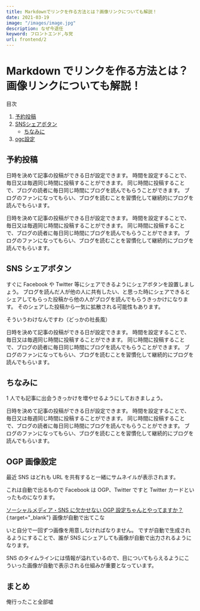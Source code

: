 ```yaml
---
title: Markdownでリンクを作る方法とは？画像リンクについても解説！
date: 2021-03-19
image: "/images/image.jpg"
description: なぜ今退任
keyword: フロントエンド,与党
url: frontend/2
---
```


# Markdown でリンクを作る方法とは？画像リンクについても解説！

<div class="mokuji">
   <p>目次</p>
   <ol>
      <li>
         <a href="#予約投稿">予約投稿</a>
      </li>
      <li>
         <a href="#SNS シェアボタン">SNSシェアボタン</a>
         <ul>
            <li>
              <a href="#ちなみに">ちなみに</a>
            </li>
         </ul>
      </li>
      <li>
        <a href="#OGP画像設定">ogc設定</a>
      </li>
   </ol>
</div>

<h2 id="予約投稿">予約投稿</h2>

日時を決めて記事の投稿ができる日が設定できます。
時間を設定することで、毎日又は毎週同じ時間に投稿することができます。
同じ時間に投稿することで、ブログの読者に毎日同じ時間にブログを読んでもらうことができます。
ブログのファンになってもらい、ブログを読むことを習慣化して継続的にブログを読んでもらいます。

日時を決めて記事の投稿ができる日が設定できます。
時間を設定することで、毎日又は毎週同じ時間に投稿することができます。
同じ時間に投稿することで、ブログの読者に毎日同じ時間にブログを読んでもらうことができます。
ブログのファンになってもらい、ブログを読むことを習慣化して継続的にブログを読んでもらいます。

<h2 id="SNS シェアボタン">SNS シェアボタン</h2>

すぐに Facebook や Twitter 等にシェアできるようにシェアボタンを設置しましょう。
ブログを読んだ人が他の人に共有したい、と思った時にシェアできるとシェアしてもらった投稿から他の人がブログを読んでもらうきっかけになります。
そのシェアした投稿から一気に拡散される可能性もあります。

そういうわけなんですわ（どっかの社長風）

日時を決めて記事の投稿ができる日が設定できます。
時間を設定することで、毎日又は毎週同じ時間に投稿することができます。
同じ時間に投稿することで、ブログの読者に毎日同じ時間にブログを読んでもらうことができます。
ブログのファンになってもらい、ブログを読むことを習慣化して継続的にブログを読んでもらいます。

<h2 id="2-1">ちなみに</h2>

1 人でも記事に出会うきっかけを増やせるようにしておきましょう。

日時を決めて記事の投稿ができる日が設定できます。
時間を設定することで、毎日又は毎週同じ時間に投稿することができます。
同じ時間に投稿することで、ブログの読者に毎日同じ時間にブログを読んでもらうことができます。
ブログのファンになってもらい、ブログを読むことを習慣化して継続的にブログを読んでもらいます。

## OGP 画像設定

最近 SNS はどれも URL を共有すると一緒にサムネイルが表示されます。

これは自動で出るもので Facebook は OGP、Twitter ですと Twitter カードといったものになります。

[ソーシャルメディア・SNS に欠かせない OGP 設定ちゃんとやってますか？](https://www.infact1.co.jp/staff_blog/webmarketing/2892/){:target="\_blank"}
画像が自動で出てこな

いと自分で一回ずつ画像を用意しなければなりません。
ですが自動で生成されるようにすることで、誰が SNS にシェアしても画像が自動で出力されるようになります。

SNS のタイムラインには情報が溢れているので、目についてもらえるようにこういった画像が自動で表示される仕組みが重要となっています。

## まとめ

俺行ったこと全部嘘

